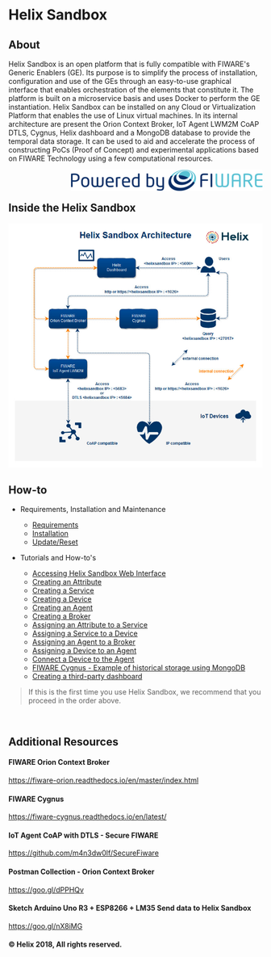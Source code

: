 # Helix Sandbox

## About

Helix Sandbox is an open platform that is fully compatible with FIWARE's Generic Enablers (GE). Its purpose is to simplify the process of installation, configuration and use of the GEs through an easy-to-use graphical interface that enables orchestration of the elements that constitute it. The platform is built on a microservice basis and uses Docker to perform the GE instantiation. Helix Sandbox can be installed on any Cloud or Virtualization Platform that enables the use of Linux virtual machines. In its internal architecture are present the Orion Context Broker, IoT Agent LWM2M CoAP DTLS, Cygnus, Helix dashboard and a MongoDB database to provide the temporal data storage. It can be used to aid and accelerate the process of constructing PoCs (Proof of Concept) and experimental applications based on FIWARE Technology using a few computational resources.

<img align="right" src="docs/img/powered_by_fiware.png">

<br>
<br>

## Inside the Helix Sandbox

<img src="docs/img/helixsandbox.jpg">

<br>

## How-to

  - Requirements, Installation and Maintenance
    - [Requirements](docs/requirements.md)
    - [Installation](docs/installation.md)
    - [Update/Reset](docs/update_reset.md)

  - Tutorials and How-to's
    - [Accessing Helix Sandbox Web Interface](docs/accessing.md)
    - [Creating an Attribute](docs/create_attribute.md)
    - [Creating a Service](docs/create_service.md)
    - [Creating a Device](docs/create_device.md)
    - [Creating an Agent](docs/create_agent.md)
    - [Creating a Broker](docs/create_broker.md)
    - [Assigning an Attribute to a Service](docs/assign_attribute.md)
    - [Assigning a Service to a Device](docs/assign_service.md)
    - [Assigning an Agent to a Broker](docs/assig_agent.md)
    - [Assigning a Device to an Agent](docs/assign_device.md)
    - [Connect a Device to the Agent](docs/connecting_device.md)
    - [FIWARE Cygnus - Example of historical storage using MongoDB](docs/cygnus_historical_storage.md)
    - [Creating a third-party dashboard](docs/creating_dashboard.md)


  > If this is the first time you use Helix Sandbox, we recommend that you proceed in the order above.

<br>

## Additional Resources

#### FIWARE Orion Context Broker
https://fiware-orion.readthedocs.io/en/master/index.html

#### FIWARE Cygnus
https://fiware-cygnus.readthedocs.io/en/latest/

#### IoT Agent CoAP with DTLS - Secure FIWARE
https://github.com/m4n3dw0lf/SecureFiware

#### Postman Collection - Orion Context Broker
https://goo.gl/dPPHQv

#### Sketch Arduino Uno R3 + ESP8266 + LM35 Send data to Helix Sandbox
https://goo.gl/nX8iMG

#### © Helix 2018, All rights reserved.
